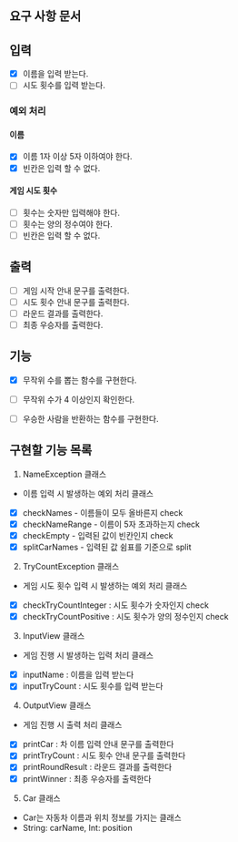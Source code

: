 ## 요구 사항 문서

## 입력
- [x] 이름을 입력 받는다.
- [ ] 시도 횟수를 입력 받는다.

### 예외 처리
#### 이름
- [x] 이름 1자 이상 5자 이하여야 한다.
- [x] 빈칸은 입력 할 수 없다.
<!-- - [ ] 쉼표를 제외한 특수문자는 입력할 수 없다. -->

#### 게임 시도 횟수
- [ ] 횟수는 숫자만 입력해야 한다.
- [ ] 횟수는 양의 정수여야 한다.
- [ ] 빈칸은 입력 할 수 없다.

## 출력
- [ ] 게임 시작 안내 문구를 출력한다.
- [ ] 시도 횟수 안내 문구를 출력한다.
- [ ] 라운드 결과를 출력한다.
- [ ] 최종 우승자를 출력한다.

## 기능
- [x] 무작위 수를 뽑는 함수를 구현한다.
- [ ] 무작위 수가 4 이상인지 확인한다.
- [ ] 우승한 사람을 반환하는 함수를 구현한다.


## 구현할 기능 목록
1. NameException 클래스
+ 이름 입력 시 발생하는 예외 처리 클래스 
- [x] checkNames - 이름들이 모두 올바른지 check
- [x] checkNameRange - 이름이 5자 초과하는지 check 
- [x] checkEmpty - 입력된 값이 빈칸인지 check
- [x] splitCarNames - 입력된 값 쉼표를 기준으로 split

2. TryCountException 클래스
+ 게임 시도 횟수 입력 시 발생하는 예외 처리 클래스
- [x] checkTryCountInteger : 시도 횟수가 숫자인지 check
- [x] checkTryCountPositive : 시도 횟수가 양의 정수인지 check

3. InputView 클래스
+ 게임 진행 시 발생하는 입력 처리 클래스
- [x] inputName : 이름을 입력 받는다 
- [x] inputTryCount : 시도 횟수를 입력 받는다

4. OutputView 클래스
+ 게임 진행 시 출력 처리 클래스
- [x] printCar : 차 이름 입력 안내 문구를 출력한다
- [x] printTryCount : 시도 횟수 안내 문구를 출력한다
- [x] printRoundResult : 라운드 결과를 출력한다
- [x] printWinner : 최종 우승자를 출력한다

5. Car 클래스
+ Car는 자동차 이름과 위치 정보를 가지는 클래스
+ String: carName, Int: position